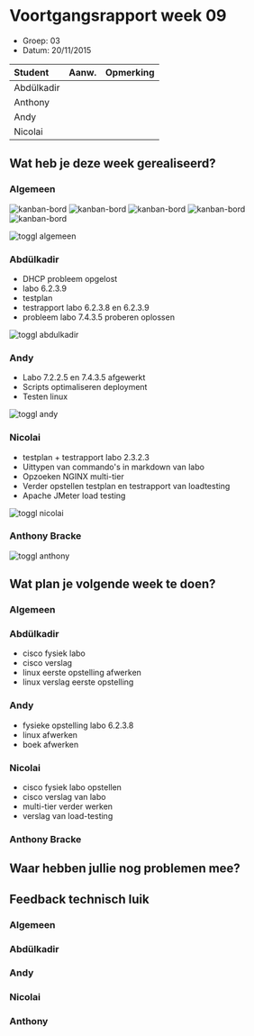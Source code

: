 # Voortgangsrapport week 09

* Groep: 03
* Datum: 20/11/2015

| Student  | Aanw. | Opmerking |
| :---     | :---  | :---      |
| Abdülkadir |       |           |
| Anthony |       |           |
| Andy |       |           |
| Nicolai |       |           |

## Wat heb je deze week gerealiseerd?

### Algemeen

![kanban-bord](https://github.com/HoGentTIN/ops3-g03/blob/master/weekrapport/image/week9_kanban1.PNG)
![kanban-bord](https://github.com/HoGentTIN/ops3-g03/blob/master/weekrapport/image/week9_kanban2.PNG)
![kanban-bord](https://github.com/HoGentTIN/ops3-g03/blob/master/weekrapport/image/week9_kanban3.PNG)
![kanban-bord](https://github.com/HoGentTIN/ops3-g03/blob/master/weekrapport/image/week9_kanban4.PNG)
![kanban-bord](https://github.com/HoGentTIN/ops3-g03/blob/master/weekrapport/image/week9_kanban5.PNG)

![toggl algemeen](https://github.com/HoGentTIN/ops3-g03/blob/master/weekrapport/image/week9_toggl_algemeen.PNG)

### Abdülkadir

* DHCP probleem opgelost
* labo 6.2.3.9
* testplan
* testrapport labo 6.2.3.8 en 6.2.3.9
* probleem labo 7.4.3.5 proberen oplossen

![toggl abdulkadir](https://github.com/HoGentTIN/ops3-g03/blob/master/weekrapport/image/week9_toggl_abdulkadir.PNG)

### Andy

* Labo 7.2.2.5 en 7.4.3.5 afgewerkt
* Scripts optimaliseren deployment
* Testen linux

![toggl andy](https://github.com/HoGentTIN/ops3-g03/blob/master/weekrapport/image/week9_toggl_andy.PNG)

### Nicolai

* testplan + testrapport labo 2.3.2.3
* Uittypen van commando's in markdown van labo
* Opzoeken NGINX multi-tier
* Verder opstellen testplan en testrapport van loadtesting
* Apache JMeter load testing


![toggl nicolai](https://github.com/HoGentTIN/ops3-g03/blob/master/weekrapport/image/week9_toggl_nicolai.PNG)

### Anthony Bracke



![toggl anthony](https://github.com/HoGentTIN/ops3-g03/blob/master/weekrapport/image/week9_toggl_anthony.PNG)

## Wat plan je volgende week te doen?

### Algemeen

### Abdülkadir 

* cisco fysiek labo
* cisco verslag
* linux eerste opstelling afwerken
* linux verslag eerste opstelling

### Andy

* fysieke opstelling labo 6.2.3.8
* linux afwerken
* boek afwerken

### Nicolai

* cisco fysiek labo opstellen
* cisco verslag van labo
* multi-tier verder werken
* verslag van load-testing


### Anthony Bracke


## Waar hebben jullie nog problemen mee?


## Feedback technisch luik

### Algemeen

### Abdülkadir

### Andy

### Nicolai

### Anthony


